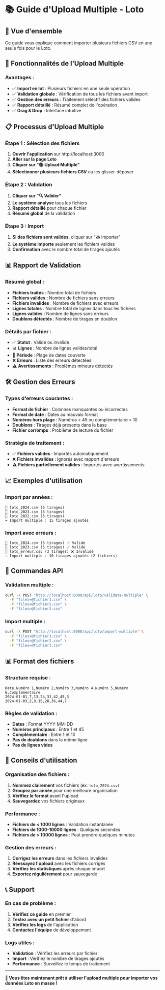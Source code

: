# 📚 Guide d'Upload Multiple - Loto

## 🎯 **Vue d'ensemble**

Ce guide vous explique comment importer plusieurs fichiers CSV en une seule fois pour le Loto.

## 🚀 **Fonctionnalités de l'Upload Multiple**

### **Avantages :**
- ✅ **Import en lot** : Plusieurs fichiers en une seule opération
- ✅ **Validation globale** : Vérification de tous les fichiers avant import
- ✅ **Gestion des erreurs** : Traitement sélectif des fichiers valides
- ✅ **Rapport détaillé** : Résumé complet de l'opération
- ✅ **Drag & Drop** : Interface intuitive

## 📋 **Processus d'Upload Multiple**

### **Étape 1 : Sélection des fichiers**
1. **Ouvrir l'application** sur http://localhost:3000
2. **Aller sur la page Loto**
3. **Cliquer sur "📚 Upload Multiple"**
4. **Sélectionner plusieurs fichiers CSV** ou les glisser-déposer

### **Étape 2 : Validation**
1. **Cliquer sur "🔍 Valider"**
2. **Le système analyse** tous les fichiers
3. **Rapport détaillé** pour chaque fichier
4. **Résumé global** de la validation

### **Étape 3 : Import**
1. **Si des fichiers sont valides**, cliquer sur "📥 Importer"
2. **Le système importe** seulement les fichiers valides
3. **Confirmation** avec le nombre total de tirages ajoutés

## 📊 **Rapport de Validation**

### **Résumé global :**
- **Fichiers traités** : Nombre total de fichiers
- **Fichiers valides** : Nombre de fichiers sans erreurs
- **Fichiers invalides** : Nombre de fichiers avec erreurs
- **Lignes totales** : Nombre total de lignes dans tous les fichiers
- **Lignes valides** : Nombre de lignes sans erreurs
- **Doublons détectés** : Nombre de tirages en doublon

### **Détails par fichier :**
- ✅ **Statut** : Valide ou invalide
- 📊 **Lignes** : Nombre de lignes valides/total
- 📅 **Période** : Plage de dates couverte
- ❌ **Erreurs** : Liste des erreurs détectées
- ⚠️ **Avertissements** : Problèmes mineurs détectés

## 🛠️ **Gestion des Erreurs**

### **Types d'erreurs courantes :**
- **Format de fichier** : Colonnes manquantes ou incorrectes
- **Format de date** : Dates au mauvais format
- **Numéros hors plage** : Numéros > 45 ou complémentaire > 10
- **Doublons** : Tirages déjà présents dans la base
- **Fichier corrompu** : Problème de lecture du fichier

### **Stratégie de traitement :**
- ✅ **Fichiers valides** : Importés automatiquement
- ❌ **Fichiers invalides** : Ignorés avec rapport d'erreurs
- ⚠️ **Fichiers partiellement valides** : Importés avec avertissements

## 📈 **Exemples d'utilisation**

### **Import par années :**
```
📁 loto_2024.csv (5 tirages)
📁 loto_2023.csv (5 tirages)
📁 loto_2022.csv (5 tirages)
→ Import multiple : 15 tirages ajoutés
```

### **Import avec erreurs :**
```
📁 loto_2024.csv (5 tirages) ✅ Valide
📁 loto_2023.csv (5 tirages) ✅ Valide
📁 loto_erreur.csv (3 tirages) ❌ Invalide
→ Import multiple : 10 tirages ajoutés (2 fichiers)
```

## 🔧 **Commandes API**

### **Validation multiple :**
```bash
curl -X POST "http://localhost:8000/api/loto/validate-multiple" \
  -F "files=@fichier1.csv" \
  -F "files=@fichier2.csv" \
  -F "files=@fichier3.csv"
```

### **Import multiple :**
```bash
curl -X POST "http://localhost:8000/api/loto/import-multiple" \
  -F "files=@fichier1.csv" \
  -F "files=@fichier2.csv" \
  -F "files=@fichier3.csv"
```

## 📊 **Format des fichiers**

### **Structure requise :**
```csv
Date,Numéro 1,Numéro 2,Numéro 3,Numéro 4,Numéro 5,Numéro 6,Complémentaire
2024-01-01,7,13,24,31,42,45,3
2024-01-03,2,8,15,28,36,44,7
```

### **Règles de validation :**
- **Dates** : Format YYYY-MM-DD
- **Numéros principaux** : Entre 1 et 45
- **Complémentaire** : Entre 1 et 10
- **Pas de doublons** dans la même ligne
- **Pas de lignes vides**

## 🎯 **Conseils d'utilisation**

### **Organisation des fichiers :**
1. **Nommez clairement** vos fichiers (ex: `loto_2024.csv`)
2. **Groupez par année** pour une meilleure organisation
3. **Vérifiez le format** avant l'upload
4. **Sauvegardez** vos fichiers originaux

### **Performance :**
- **Fichiers de < 1000 lignes** : Validation instantanée
- **Fichiers de 1000-10000 lignes** : Quelques secondes
- **Fichiers de > 10000 lignes** : Peut prendre quelques minutes

### **Gestion des erreurs :**
1. **Corrigez les erreurs** dans les fichiers invalides
2. **Réessayez l'upload** avec les fichiers corrigés
3. **Vérifiez les statistiques** après chaque import
4. **Exportez régulièrement** pour sauvegarde

## 📞 **Support**

### **En cas de problème :**
1. **Vérifiez ce guide** en premier
2. **Testez avec un petit fichier** d'abord
3. **Vérifiez les logs** de l'application
4. **Contactez l'équipe** de développement

### **Logs utiles :**
- **Validation** : Vérifiez les erreurs par fichier
- **Import** : Vérifiez le nombre de tirages ajoutés
- **Performance** : Surveillez le temps de traitement

---

**🎯 Vous êtes maintenant prêt à utiliser l'upload multiple pour importer vos données Loto en masse !** 